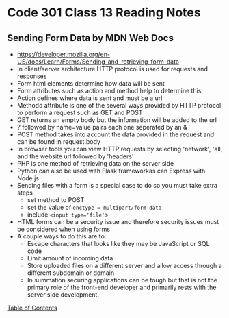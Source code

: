 # Code 301 Class 13 Reading Notes

## Sending Form Data by MDN Web Docs
* https://developer.mozilla.org/en-US/docs/Learn/Forms/Sending_and_retrieving_form_data
* In client/server architecture HTTP protocol is used for requests and responses
* Form html elements determine how data will be sent
* Form attributes such as action and method help to determine this
* Action defines where data is sent and must be a url
* Methodd attribute is one of the several ways provided by HTTP protocol to perform a request such as GET and POST
* GET returns an empty body but the information will be added to the url
* ? followed by name=value pairs each one seperated by an &
* POST method takes into account the data provided in the request and can be found in request.body
* In browser tools you can view HTTP requests by selecting 'network', 'all, and the website url followed by 'headers'
* PHP is one method of retrieving data on the server side
* Python can also be used with Flask frameworkas can Express with Node.js
* Sending files with a form is a special case to do so you must take extra steps
  * set method to POST
  * set the value of `enctype = multipart/form-data`
  * include `<input type='file'`>
* HTML forms can be a security issue and therefore security issues must be considered when using forms
* A couple ways to do this are to:
  * Escape characters that looks like they may be JavaScript or SQL code
  * Limit amount of incoming data
  * Store uploaded files on a different server and allow access through a different subdomain or domain
  * In summation securing applications can be tough but that is not the primary role of the front-end developer and primarily rests with the server side development.


[Table of Contents](README.md)
